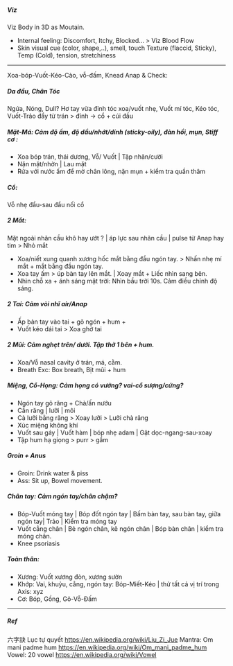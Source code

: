 ##### Viz
Viz Body in 3D as Moutain.
+ Internal feeling: Discomfort, Itchy, Blocked... > Viz Blood Flow
+ Skin visual cue (color, shape,..), smell, touch Texture (flaccid, Sticky), Temp (Cold), tension, stretchiness
---
Xoa-bóp-Vuốt-Kéo-Cào, vỗ-đấm, Knead Anap & Check: 
##### Da đầu, Chân Tóc
Ngứa, Nóng, Dull? Hơ tay vừa đỉnh tóc xoa/vuốt nhẹ, Vuốt mí tóc, Kéo tóc, Vuốt-Trảo đẩy từ trán > đỉnh -> cổ + cúi đầu
##### Mặt-Má: Cảm độ ẩm, độ dầu/nhớt/dính (sticky-oily), đàn hồi, mụn, Stiff cơ : 
+ Xoa bóp trán, thái dương, Vỗ/ Vuốt | Tập nhăn/cười
+ Nặn mặt/nhờn | Lau mặt 
+ Rửa với nước ấm để mở chân lông, nặn mụn + kiểm tra quần thâm
##### Cổ: 
Vỗ nhẹ đầu-sau đầu nối cổ
##### 2 Mắt:  
Mặt ngoài nhãn cầu khô hay ướt ? | áp lực sau nhãn cầu | pulse từ Anap hay tim > Nhỏ mắt
+ Xoa/niết xung quanh xương hốc mắt bằng đầu ngón tay. > Nhấn nhẹ mí mắt + mắt bằng đầu ngón tay. 
+ Xoa tay ấm > úp bàn tay lên mắt. | Xoay mắt + Liếc nhìn sang bên.
+ Nhìn chỗ xa + ánh sáng mặt trời: Nhìn bầu trời 10s. Cảm điều chỉnh độ sáng.
##### 2 Tai: Cảm vòi nhĩ air/Anap 
+ Ấp bàn tay vào tai + gõ ngón + hum +
+ Vuốt kéo dái tai > Xoa ghờ tai
##### 2 Mũi: Cảm nghẹt trên/ dưới. Tập thở 1 bên + hum.
+ Xoa/Vỗ nasal cavity ở trán, má, cằm.
+ Breath Exc: Box breath, Bịt mũi + hum
##### Miệng, Cổ-Họng: Cảm họng có vướng? vai-cổ sượng/cứng? 
+ Ngón tay gõ răng + Chà/ấn nướu
+ Cắn răng | lưỡi | môi
+ Cà lưỡi bằng răng > Xoay lưỡi > Lưỡi chà răng
+ Xúc miệng không khí
+ Vuốt sau gáy | Vuốt hàm | bóp nhẹ adam | Gật dọc-ngang-sau-xoay
+ Tập hum hạ giọng > purr > gầm
##### Groin + Anus
+ Groin: Drink water & piss
+ Ass: Sit up, Bowel movement.
##### Chân tay: Cảm ngón tay/chân chậm?
+ Bóp-Vuốt móng tay | Bóp đốt ngón tay | Bấm bàn tay, sau bàn tay, giữa ngón tay| Trảo | Kiểm tra móng tay
+ Vuốt cẳng chân | Bẻ ngón chân, kẽ ngón chân | Bóp bàn chân | kiểm tra móng chân.
+ Knee psoriasis
##### Toàn thân: 
+ Xương: Vuốt xương đòn, xương sườn
+ Khớp: Vai, khuỷu, cẳng, ngón tay: Bóp-Miết-Kéo | thử tất cả vị trí trong Axis: xyz
+ Cơ: Bóp, Gồng, Gõ-Vỗ-Đấm
---
##### Ref
六字訣 Lục tự quyết
https://en.wikipedia.org/wiki/Liu_Zi_Jue
Mantra: Om mani padme hum
https://en.wikipedia.org/wiki/Om_mani_padme_hum
Vowel: 20 vowel
https://en.wikipedia.org/wiki/Vowel
